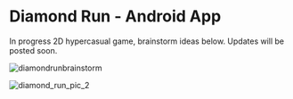 # Diamond Run - Android App



In progress 2D hypercasual game, brainstorm ideas below. Updates will be posted soon.


![diamondrunbrainstorm](https://user-images.githubusercontent.com/114957404/210056349-0fb60afe-b338-4fb2-9077-5c5690499f53.png)


![diamond_run_pic_2](https://user-images.githubusercontent.com/114957404/210740462-e7f33a16-490c-4e75-be7e-6b4319f6e480.png)
